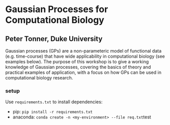 # Gaussian Processes for Computational Biology
## Peter Tonner, Duke University

Gaussian processes (GPs) are a non-parameteric model of functional data (e.g. time-course) that
have wide applicability in computational biology (see examples below). The purpose of this workshop is
to give a working knowledge of Gaussian processes, covering the basics of theory and practical
examples of application, with a focus on how GPs can be used in computational biology research.

### setup
Use `requirements.txt` to install dependencies:
* pip: `pip install -r requirements.txt`
* anaconda: `conda create -n <my-environment> --file req.txt`test
